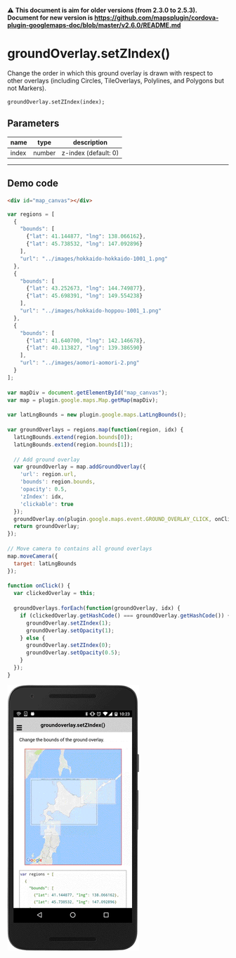 :warning: **This document is aim for older versions (from 2.3.0 to 2.5.3).
Document for new version is https://github.com/mapsplugin/cordova-plugin-googlemaps-doc/blob/master/v2.6.0/README.md**

# groundOverlay.setZIndex()

Change the order in which this ground overlay is drawn with respect to other overlays (including Circles, TileOverlays, Polylines, and Polygons but not Markers).

```
groundOverlay.setZIndex(index);
```

## Parameters

name           | type          | description
---------------|---------------|---------------------------------------
index          | number        | z-index (default: 0)
-----------------------------------------------------------------------

## Demo code

```html
<div id="map_canvas"></div>
```

```js
var regions = [
  {
    "bounds": [
      {"lat": 41.144877, "lng": 138.066162},
      {"lat": 45.738532, "lng": 147.092896}
    ],
    "url": "../images/hokkaido-hokkaido-1001_1.png"
  },
  {
    "bounds": [
      {"lat": 43.252673, "lng": 144.749877},
      {"lat": 45.698391, "lng": 149.554238}
    ],
    "url": "../images/hokkaido-hoppou-1001_1.png"
  },
  {
    "bounds": [
      {"lat": 41.640700, "lng": 142.146678},
      {"lat": 40.113827, "lng": 139.386590}
    ],
    "url": "../images/aomori-aomori-2.png"
  }
];

var mapDiv = document.getElementById("map_canvas");
var map = plugin.google.maps.Map.getMap(mapDiv);

var latLngBounds = new plugin.google.maps.LatLngBounds();

var groundOverlays = regions.map(function(region, idx) {
  latLngBounds.extend(region.bounds[0]);
  latLngBounds.extend(region.bounds[1]);

  // Add ground overlay
  var groundOverlay = map.addGroundOverlay({
    'url': region.url,
    'bounds': region.bounds,
    'opacity': 0.5,
    'zIndex': idx,
    'clickable': true
  });
  groundOverlay.on(plugin.google.maps.event.GROUND_OVERLAY_CLICK, onClick);
  return groundOverlay;
});

// Move camera to contains all ground overlays
map.moveCamera({
  target: latLngBounds
});

function onClick() {
  var clickedOverlay = this;

  groundOverlays.forEach(function(groundOverlay, idx) {
    if (clickedOverlay.getHashCode() === groundOverlay.getHashCode()) {
      groundOverlay.setZIndex(1);
      groundOverlay.setOpacity(1);
    } else {
      groundOverlay.setZIndex(0);
      groundOverlay.setOpacity(0.5);
    }
  });
}

```

![](image.gif)
